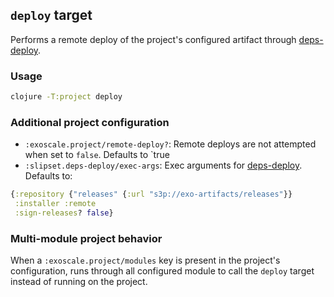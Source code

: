 ## `deploy` target

Performs a remote deploy of the project's configured artifact
through [deps-deploy](https://github.com/slipset/deps-deploy).

### Usage

```bash
clojure -T:project deploy
```

### Additional project configuration

- `:exoscale.project/remote-deploy?`: Remote deploys are not attempted when set to `false`. Defaults to `true
- `:slipset.deps-deploy/exec-args`: Exec arguments for [deps-deploy](https://github.com/slipset/deps-deploy). Defaults to:

```clojure
{:repository {"releases" {:url "s3p://exo-artifacts/releases"}}
 :installer :remote
 :sign-releases? false}
```


### Multi-module project behavior

When a `:exoscale.project/modules` key is present in the project's
configuration, runs through all configured module to call the
`deploy` target instead of running on the project.
